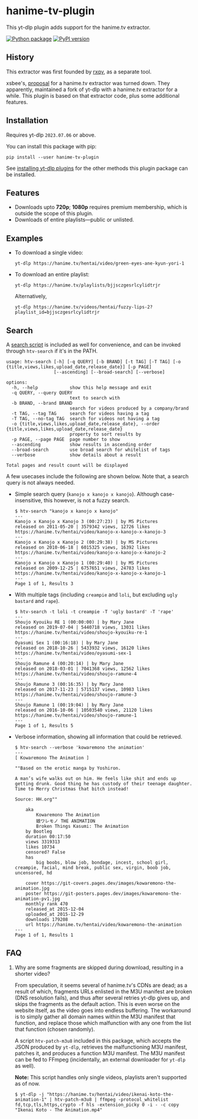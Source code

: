 # hanime-tv-plugin

This yt-dlp plugin adds support for the hanime.tv extractor.

[![Python package](https://github.com/cynthia2006/hanime-tv-plugin/actions/workflows/python-package.yml/badge.svg)](https://github.com/cynthia2006/hanime-tv-plugin/actions/workflows/python-package.yml)
[![PyPI version](https://badge.fury.io/py/hanime-tv-plugin.svg)](https://badge.fury.io/py/hanime-tv-plugin)


## History

This extractor was first founded by [rxqv](https://github.com/rxqv/htv), as a separate tool.

xsbee's, [proposal](https://github.com/yt-dlp/yt-dlp/issues/4007) for a hanime.tv extractor was turned down. They apparently, maintained a fork of yt-dlp with a hanime.tv extractor for a while. This plugin is based on that extractor code, plus some additional features.

## Installation

Requires yt-dlp `2023.07.06` or above.

You can install this package with pip:
```
pip install --user hanime-tv-plugin
```

See [installing yt-dlp plugins](https://github.com/yt-dlp/yt-dlp#installing-plugins) for the other methods this plugin package can be installed.

## Features

- Downloads upto **720p**; **1080p** requires premium membership, which is outside the scope of this plugin.
- Downloads of entire playlists—public or unlisted.

## Examples

- To download a single video:
  ```
  yt-dlp https://hanime.tv/hentai/video/green-eyes-ane-kyun-yori-1
  ```

- To download an entire playlist:
  ```
  yt-dlp https://hanime.tv/playlists/bjjsczgesrlcylidtrjr
  ```
  Alternatively,
  ```
  yt-dlp https://hanime.tv/videos/hentai/fuzzy-lips-2?playlist_id=bjjsczgesrlcylidtrjr
  ```

## Search

A [search script](https://github.com/xsbee/yt-dlp/releases/download/htv/htv-search.py) is included as well for convenience, and can be invoked through `htv-search` if it's in the PATH.

```
usage: htv-search [-h] [-q QUERY] [-b BRAND] [-t TAG] [-T TAG] [-o {title,views,likes,upload_date,release_date}] [-p PAGE]
                  [--ascending] [--broad-search] [--verbose]

options:
  -h, --help            show this help message and exit
  -q QUERY, --query QUERY
                        text to search with
  -b BRAND, --brand BRAND
                        search for videos produced by a company/brand
  -t TAG, --tag TAG     search for videos having a tag
  -T TAG, --no-tag TAG  search for videos not having a tag
  -o {title,views,likes,upload_date,release_date}, --order {title,views,likes,upload_date,release_date}
                        property to sort results by
  -p PAGE, --page PAGE  page number to show
  --ascending           show results in ascending order
  --broad-search        use broad search for whitelist of tags
  --verbose             show details about a result

Total pages and result count will be displayed
```

A few usecases include the following are shown below. Note that, a search query is not always needed.

- Simple search query (`kanojo x kanojo x kanojo`). Although case-insensitive, this however, is not a fuzzy search.

    ```
    $ htv-search "kanojo x kanojo x kanojo"
    ---
    Kanojo x Kanojo x Kanojo 3 (00:27:23) | by MS Pictures
    released on 2011-05-20 | 3579342 views, 12726 likes
    https://hanime.tv/hentai/video/kanojo-x-kanojo-x-kanojo-3
    ---
    Kanojo x Kanojo x Kanojo 2 (00:29:38) | by MS Pictures
    released on 2010-06-18 | 6015325 views, 16392 likes
    https://hanime.tv/hentai/video/kanojo-x-kanojo-x-kanojo-2
    ---
    Kanojo x Kanojo x Kanojo 1 (00:29:40) | by MS Pictures
    released on 2009-12-25 | 6757651 views, 24783 likes
    https://hanime.tv/hentai/video/kanojo-x-kanojo-x-kanojo-1
    ---
    Page 1 of 1, Results 3
    ```

- With multiple tags (including `creampie` and `loli`, but excluding `ugly bastard` and `rape`).

    ```
    $ htv-search -t loli -t creampie -T 'ugly bastard' -T 'rape'
    ---
    Shoujo Kyouiku RE 1 (00:00:00) | by Mary Jane
    released on 2019-07-04 | 5440718 views, 13031 likes
    https://hanime.tv/hentai/video/shoujo-kyouiku-re-1
    ---
    Oyasumi Sex 1 (00:16:18) | by Mary Jane
    released on 2018-10-26 | 5433932 views, 16120 likes
    https://hanime.tv/hentai/video/oyasumi-sex-1
    ---
    Shoujo Ramune 4 (00:20:14) | by Mary Jane
    released on 2018-03-01 | 7041368 views, 12562 likes
    https://hanime.tv/hentai/video/shoujo-ramune-4
    ---
    Shoujo Ramune 3 (00:16:35) | by Mary Jane
    released on 2017-11-23 | 5715137 views, 10983 likes
    https://hanime.tv/hentai/video/shoujo-ramune-3
    ---
    Shoujo Ramune 1 (00:19:04) | by Mary Jane
    released on 2016-10-06 | 10503540 views, 21120 likes
    https://hanime.tv/hentai/video/shoujo-ramune-1
    ---
    Page 1 of 1, Results 5
    ```

- Verbose information, showing all information that could be retrieved.

    ```
    $ htv-search --verbose 'kowaremono the animation'
    ---
    [ Kowaremono The Animation ]
    
    ""Based on the erotic manga by Yoshiron.
    
    A man’s wife walks out on him. He feels like shit and ends up getting drunk. Good thing he has custody of their teenage daughter. Time to Merry Christmas that bitch instead!
    
    Source: HH.org""
    
        aka
            Kowaremono The Animation
            娘ワレモノ THE ANIMATION
            Broken Things Kasumi: The Animation
        by Bootleg
        duration 00:17:50
        views 3319313
        likes 10734
        censored? False
        has
            big boobs, blow job, bondage, incest, school girl, creampie, facial, mind break, public sex, virgin, boob job, uncensored, hd
    
        cover https://git-covers.pages.dev/images/kowaremono-the-animation.jpg
        poster https://git-posters.pages.dev/images/kowaremono-the-animation-pv1.jpg
        monthly rank 470
        released_at 2015-12-04
        uploaded_at 2015-12-29
        downloads 179208
        url https://hanime.tv/hentai/video/kowaremono-the-animation
    ---
    Page 1 of 1, Results 1
    ```

## FAQ

1. Why are some fragments are skipped during download, resulting in a shorter video?

   From speculation, it seems several of hanime.tv's CDNs are dead; as a result of which, fragments URLs enlisted in the M3U manifest are broken (DNS resolution fails), and thus after several retries yt-dlp gives up, and skips the fragments as the default action. This is even worse on the website itself, as the video goes into endless buffering. The workaround is to simply gather all domain names within the M3U manifest that function, and replace those which malfunction with any one from the list that function (chosen randomly).

   A script `htv-patch-m3u8` included in this package, which accepts the JSON produced by `yt-dlp`, retrieves the malfunctioning M3U manifest, patches it, and produces a function M3U manifest. The M3U manifest can be fed to FFmpeg (incidentally, an external downloader for `yt-dlp` as well).
   
   **Note:** This script handles only single videos, playlists aren't supported as of now.

   ```
   $ yt-dlp -j "https://hanime.tv/hentai/video/ikenai-koto-the-animation-1" | htv-patch-m3u8 | ffmpeg -protocol_whitelist fd,tcp,tls,https,crypto -f hls -extension_picky 0 -i - -c copy "Ikenai Koto - The Animation.mp4"
   ```
   
   
